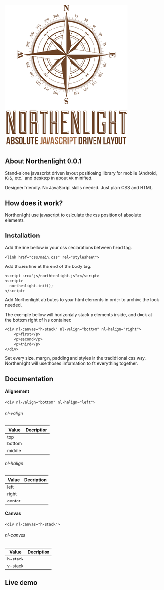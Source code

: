 ![Alt text](/logo.png?raw=true "Northenlight")
============
## About Northenlight 0.0.1
Stand-alone javascript driven layout positioning library for mobile (Android, iOS, etc.) and desktop in about 6k minified.

Designer friendly. No JavaScript skills needed. Just plain CSS and HTML.

## How does it work?
Northenlight use javascript to calculate the css position of absolute elements.

## Installation

Add the line bellow in your css declarations between head tag.
```
<link href="css/main.css" rel="stylesheet">
```

Add thoses line at the end of the body tag.
```
<script src="js/northtenlight.js"></script>
<script>
  northenlight.init();
</script>
```

Add Northenlight atributes to your html elements in order to archive the look needed.

The exemple bellow will horizontaly stack p elements inside, and dock at the bottom right of his container:
```
<div nl-canvas="h-stack" nl-valign="bottom" nl-halign="right">
    <p>first</p>
    <p>second</p>
    <p>third</p>
</div>
```

Set every size, margin, padding and styles in the tradidtional css way. Northenlight will use thoses information to fit everything together.


## Documentation
#### Alignement
```
<div nl-valign="bottom" nl-halign="left">
```
###### nl-valign
| Value   | Decription |
|---------|------------|
| top     |            |
| bottom  |            |
| middle  |            |

###### nl-halign
| Value   | Decription |
|---------|------------|
| left    |            |
| right   |            |
| center  |            |

#### Canvas
```
<div nl-canvas="h-stack">
```
###### nl-canvas
| Value   | Decription |
|---------|------------|
| h-stack |            |
| v-stack |            |


## Live demo
